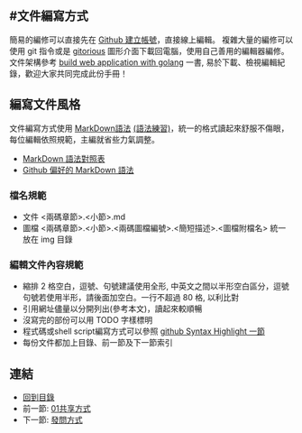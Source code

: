 #文件編寫方式
---

簡易的編修可以直接先在 [Github 建立帳號][1]，直接線上編輯。
複雜大量的編修可以使用 git 指令或是 [gitorious][4] 圖形介面下載回電腦，使用自己善用的編輯器編修。
文件架構參考 [build web application with golang][2] 一書, 易於下載、檢視編輯紀錄，歡迎大家共同完成此份手冊！

[1]:https://github.com
[2]:https://github.com/astaxie/build-web-application-with-golang/tree/master/ebook
[4]:http://blog.xuite.net/coke750101/coketech/54771124

## 編寫文件風格

文件編寫方式使用 [MarkDown語法][3] [(語法練習)][5]，統一的格式讀起來舒服不傷眼，每位編輯依照規範，主編就省些力氣調整。

* [MarkDown 語法對照表](https://github.com/adam-p/markdown-here/wiki/Markdown-Cheatsheet)
* [Github 偏好的 MarkDown 語法](https://help.github.com/articles/github-flavored-markdown)

[3]:http://markdown.tw/
[5]:http://markdownlivepreview.com/
### 檔名規範
* 文件 <兩碼章節>.<小節>.md
* 圖檔 <兩碼章節>.<小節>.<兩碼圖檔編號>.<簡短描述>.<圖檔附檔名> 統一放在 img 目錄

### 編輯文件內容規範

* 縮排 2 格空白，逗號、句號建議使用全形, 中英文之間以半形空白區分，逗號句號若使用半形，請後面加空白。一行不超過 80 格, 以利比對
* 引用網址儘量以分開列出(參考本文)，讀起來較順暢
* 沒寫完的部份可以用 TODO 字樣標明
* 程式碼或shell script編寫方式可以參照 [github Syntax Highlight 一節][6]
* 每份文件都加上目錄、前一節及下一節索引

[6]: https://help.github.com/articles/github-flavored-markdown#syntax-highlighting

## 連結

   * [回到目錄](<index.md>)
   * 前一節: [01共享方式](<01.00.md>)
   * 下一節: [發問方式](<01.02.md>)
